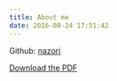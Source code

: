 ```yaml
---
title: About me
date: 2016-08-24 17:51:42
---
```


Github: [nazori](https://github.com/nazori-eu)

[Download the PDF](files/2024-CV.pdf)

